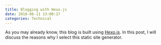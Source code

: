 ```yaml
---
title: Blogging with Hexo.js
date: 2018-06-11 13:00:17
categories: Technical
---
```


As you may already know, this blog is built using [Hexo.js](https://hexo.io). In this post, I will discuss the reasons why I select this static site generator.
